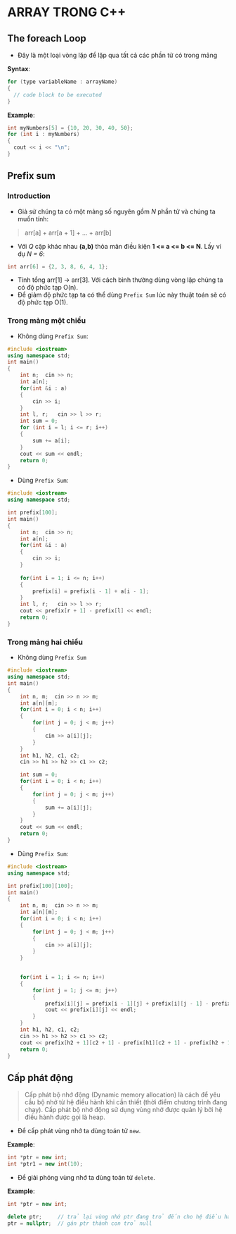# ARRAY TRONG C++
## The foreach Loop

- Đây là một loại vòng lặp để lặp qua tất cả các phần tử có trong mảng

**Syntax**:
```C++
for (type variableName : arrayName) 
{
  // code block to be executed
}
```

**Example**:
```C++
int myNumbers[5] = {10, 20, 30, 40, 50};
for (int i : myNumbers) 
{
  cout << i << "\n";
}
```

## Prefix sum
### Introduction

- Giả sử chúng ta có một mảng số nguyên gồm *N* phần tử và chúng ta muốn tính:
> arr[a] + arr[a + 1] + ... + arr[b]
- Với *Q* cặp khác nhau **(a,b)** thỏa mãn điều kiện **1 <= a <= b <= N**. Lấy ví dụ *N = 6*:
```C++
int arr[6] = {2, 3, 8, 6, 4, 1};
```
- Tính tổng arr[1] -> arr[3]. Với cách bình thường dùng vòng lặp chúng ta có độ phức tạp O(n).
- Để giảm độ phức tạp ta có thể dùng `Prefix Sum` lúc này thuật toán sẽ có độ phức tạp O(1).

### Trong mảng một chiều

- Không dùng `Prefix Sum`:
```C++
#include <iostream>
using namespace std;
int main()
{
    int n;  cin >> n;
    int a[n];
    for(int &i : a)
    {
        cin >> i;
    }
    int l, r;   cin >> l >> r;
    int sum = 0;
    for (int i = l; i <= r; i++)
    {
        sum += a[i];
    }
    cout << sum << endl;
    return 0;
}
```
- Dùng `Prefix Sum`:
```C++
#include <iostream>
using namespace std;

int prefix[100];
int main()
{
    int n;  cin >> n;
    int a[n];
    for(int &i : a)
    {
        cin >> i;
    }
    
    for(int i = 1; i <= n; i++)
    {
        prefix[i] = prefix[i - 1] + a[i - 1];
    }
    int l, r;   cin >> l >> r;
    cout << prefix[r + 1] - prefix[l] << endl;
    return 0;
}
```
### Trong mảng hai chiều

- Không dùng `Prefix Sum`
```C++
#include <iostream>
using namespace std;
int main()
{
    int n, m;  cin >> n >> m;
    int a[n][m];
    for(int i = 0; i < n; i++)
    {
        for(int j = 0; j < m; j++)
        {
            cin >> a[i][j]; 
        }
    }
    int h1, h2, c1, c2;
    cin >> h1 >> h2 >> c1 >> c2;

    int sum = 0;
    for(int i = 0; i < n; i++)
    {
        for(int j = 0; j < m; j++)
        {
            sum += a[i][j]; 
        }
    }
    cout << sum << endl;
    return 0;
}
```
- Dùng `Prefix Sum`:
```C++
#include <iostream>
using namespace std;

int prefix[100][100];
int main()
{
    int n, m;  cin >> n >> m;
    int a[n][m];
    for(int i = 0; i < n; i++)
    {
        for(int j = 0; j < m; j++)
        {
            cin >> a[i][j]; 
        }
    }

	
    for(int i = 1; i <= n; i++)
    {
        for(int j = 1; j <= m; j++)
        {
			prefix[i][j] = prefix[i - 1][j] + prefix[i][j - 1] - prefix[i - 1][j - 1] + a[i - 1][j - 1];
			cout << prefix[i][j] << endl;
        }
    }
    int h1, h2, c1, c2;
    cin >> h1 >> h2 >> c1 >> c2;
	cout << prefix[h2 + 1][c2 + 1] - prefix[h1][c2 + 1] - prefix[h2 + 1][c1] + prefix[h1][c1] << endl;
	return 0;
}
```

## Cấp phát động

> Cấp phát bộ nhớ động (Dynamic memory allocation) là cách để yêu cầu bộ nhớ từ hệ điều hành khi cần thiết (thời điểm chương trình đang chạy). Cấp phát bộ nhớ động sử dụng vùng nhớ được quản lý bởi hệ điều hành được gọi là heap.

- Để cấp phát vùng nhớ ta dùng toán tử `new`.

**Example**:
```C++
int *ptr = new int;
int *ptr1 = new int(10);
```
- Để giải phóng vùng nhớ ta dùng toán tử `delete`.

**Example**:
```C++
int *ptr = new int;

delete ptr;     // trả lại vùng nhớ ptr đang trỏ đến cho hệ điều hành
ptr = nullptr;  // gán ptr thành con trỏ null
```